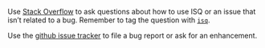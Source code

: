 Use [Stack Overflow](http://stackoverflow.com/questions/tagged/isq) to ask questions about how to use ISQ or an issue that isn’t related to a bug. Remember to tag the question with [`isq`](http://stackoverflow.com/tags/isq/info).


Use the [github issue tracker](https://github.com/richardschneider/isq/issues) to file a bug report or ask for an enhancement.